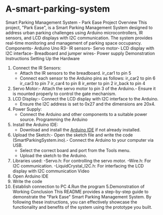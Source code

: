 # A-smart-parking-system
Smart Parking Management System - Park Ease
 Project Overview
 This project, "Park Ease", is a Smart Parking Management System designed to address urban 
parking challenges using Arduino microcontrollers, IR sensors, and LCD displays with I2C 
communication. The system provides real-time monitoring and management of parking space 
occupancy.
 Components- Arduino Uno R3- IR sensors- Servo motor- LCD display with I2C interface- Breadboard and jumper wires- Power supply
 Demonstration Instructions
 Setting Up the Hardware
 1. Connect the IR Sensors:
    - Attach the IR sensors to the breadboard.
 ir_car1 to pin 5
    - Connect each sensor to the Arduino pins as follows:
 ir_car2 to pin 6
 ir_car3 to pin 7
 ir_car4 to pin 8
 ir_enter to pin 2
 ir_back to pin 4
 2. Servo Motor:- Attach the servo motor to pin 3 of the Arduino.- Ensure it is mounted properly to control the gate mechanism.
 3. LCD Display:- Connect the LCD display with I2C interface to the Arduino.
    - Ensure the I2C address is set to 0x27 and the dimensions are 20x4.
 4. Power Supply:
    - Connect the Arduino and other components to a suitable power source.
 Programming the Arduino
 1. Install the Arduino IDE:
    - Download and install the [Arduino IDE](https://www.arduino.cc/en/software) if not already 
installed.
 2. Upload the Sketch:- Open the sketch file and write the code (SmartParkingSystem.ino).- Connect the Arduino to your computer via USB.
    - Select the correct board and port from the Tools menu.
    - Upload the sketch to the Arduino.
 3. Libraries used:
    -Servo.h: For controlling the servo motor.
    -Wire.h: For I2C communication.
    -LiquidCrystal_I2C.h: For interfacing the LCD display with I2C communication
 Video
 1. Open Arduino IDE 
2. Write the code
 3. Establish connection to PC
  4.Run the program
 5.Demonstration of Working
 Conclusion
 This README provides a step-by-step guide to demonstrate the "Park Ease" Smart Parking 
Management System. By following these instructions, you can effectively showcase the 
functionality and benefits of the system using the prototype you built.
